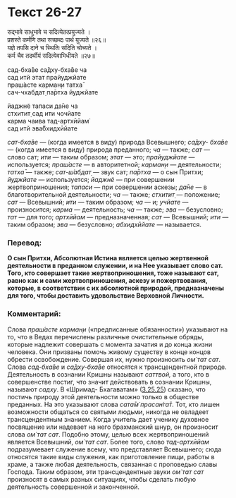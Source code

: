 # Текст 26-27

सद्भावे साधुभावे च सदित्येतत्प्रयुज्यते ।  
प्रशस्ते कर्मणि तथा सच्छब्दः पार्थ युज्यते ॥२६॥  
यज्ञे तपसि दाने च स्थितिः सदिति चोच्यते ।  
कर्म चैव तदर्थीयं सदित्येवाभिधीयते ॥२७॥

сад-бха̄ве са̄дху-бха̄ве ча  
сад итй этат прайуджйате  
праш́асте карман̣и татха̄  
сач-чхабдат̣ па̄ртха йуджйате  

йаджн̃е тапаси да̄не ча  
стхитит̣ сад ити чочйате  
карма чаива тад-артхӣйам̇  
сад итй эва̄бхидхӣйате

_сат-бха̄ве_ — (когда имеется в виду) природа Всевышнего; _са̄дху- бха̄ве_ — (когда имеется в виду) природа преданного; _ча_ — также; _сат_ — слово сат; _ити_ — таким образом; _этат_ — это; _прайуджйате_ — используется; _праш́асте_ — в авторитетной; _карман̣и_ — деятельности; _татха̄_ — также; _сат-ш́абдат̣_ — звук сат; _па̄ртха_ — о сын Притхи; _йуджйате_ — используется; _йаджн̃е_ — при совершении жертвоприношения; _тапаси_ — при совершении аскезы; _да̄не_ — в благотворительной деятельности; _ча_ — также; _стхитит̣_ — положение; _сат_ — Всевышний; _ити_ — таким образом; _ча_ — и; _учйате_ — произносится; _карма_ — деятельность; _ча_ — также; _эва_ — безусловно; _тат_ — для того; _артхӣйам_ — предназначенная; _сат_ — Всевышний; _ити_ — таким образом; _эва_ — безусловно; _абхидхӣйате_ — называется.

### Перевод:

**О сын Притхи, Абсолютная Истина является целью жертвенной деятельности в преданном служении, и на Нее указывает слово сат. Того, кто совершает такие жертвоприношения, тоже называют сат, равно как и сами жертвоприношения, аскезу и пожертвования, которые, в соответствии с их абсолютной природой, предназначены для того, чтобы доставить удовольствие Верховной Личности.**

### Комментарий:

Слова _праш́асте карман̣и_ («предписанные обязанности») указывают на то, что в Ведах перечислены различные очистительные обряды, которые надлежит совершать с момента зачатия и до конца жизни человека. Они призваны помочь живому существу в конце концов обрести освобождение. Совершая их, нужно произносить _ом̇ тат сат_. Слова _сад-бха̄ве_ и _са̄дху-бха̄ве_ относятся к трансцендентной природе. Деятельность в сознании Кришны называют _саттвой,_ а того, кто в совершенстве постиг, что значит действовать в сознании Кришны, называют _садху_. В «Шримад- Бхагаватам» ([3.25.25](#)) сказано, что постичь природу этой деятельности можно только в обществе преданных. На это указывают слова _сата̄м̇ прасан̇га̄т_. Тот, кто лишен возможности общаться со святыми людьми, никогда не овладеет трансцендентным знанием. Когда учитель дает ученику духовное посвящение или надевает на него брахманский шнур, он произносит слова _ом̇ тат сат_. Подобно этому, целью всех жертвоприношений является Всевышний, _ом̇ тат сат_. Более того, слово _тад-артхӣйам_ подразумевает служение всему, что представляет Всевышнего; сюда относятся такие виды служения, как приготовление пищи, работы в храме, а также любая деятельность, связанная с проповедью славы Господа. Таким образом, эти трансцендентные звуки _ом̇ тат сат_ произносят в самых разных ситуациях, чтобы сделать любую деятельность совершенной и законченной.
